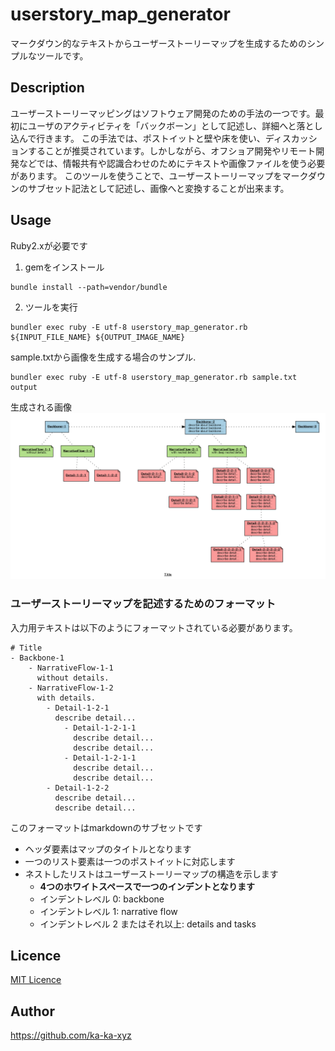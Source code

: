 # userstory_map_generator
マークダウン的なテキストからユーザーストーリーマップを生成するためのシンプルなツールです。


## Description
ユーザーストーリーマッピングはソフトウェア開発のための手法の一つです。最初にユーザのアクティビティを「バックボーン」として記述し、詳細へと落とし込んで行きます。
この手法では、ポストイットと壁や床を使い、ディスカッションすることが推奨されています。しかしながら、オフショア開発やリモート開発などでは、情報共有や認識合わせのためにテキストや画像ファイルを使う必要があります。
このツールを使うことで、ユーザーストーリーマップをマークダウンのサブセット記法として記述し、画像へと変換することが出来ます。


## Usage
Ruby2.xが必要です

1. gemをインストール

  ```
bundle install --path=vendor/bundle
```

2. ツールを実行
  ```
bundler exec ruby -E utf-8 userstory_map_generator.rb ${INPUT_FILE_NAME} ${OUTPUT_IMAGE_NAME}
```

  sample.txtから画像を生成する場合のサンプル.
  ```
bundler exec ruby -E utf-8 userstory_map_generator.rb sample.txt output
```

生成される画像
  ![output.png](./output.png)

### ユーザーストーリーマップを記述するためのフォーマット
入力用テキストは以下のようにフォーマットされている必要があります。

```
# Title
- Backbone-1
    - NarrativeFlow-1-1
      without details.
    - NarrativeFlow-1-2
      with details.
        - Detail-1-2-1
          describe detail...
            - Detail-1-2-1-1
              describe detail...
              describe detail...
            - Detail-1-2-1-1
              describe detail...
              describe detail...
        - Detail-1-2-2
          describe detail...
          describe detail...
```

このフォーマットはmarkdownのサブセットです
- ヘッダ要素はマップのタイトルとなります
- 一つのリスト要素は一つのポストイットに対応します
- ネストしたリストはユーザーストーリーマップの構造を示します
    - __4つのホワイトスペースで一つのインデントとなります__
    - インデントレベル 0: backbone
    - インデントレベル 1: narrative flow
    - インデントレベル 2 またはそれ以上: details and tasks

## Licence

[MIT Licence](https://github.com/tcnksm/tool/blob/master/LICENCE)


## Author
https://github.com/ka-ka-xyz
